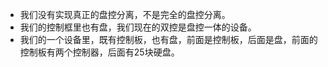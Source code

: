 - 我们没有实现真正的盘控分离，不是完全的盘控分离。
- 我们的控制框里也有盘，我们现在的双控是盘控一体的设备。
- 我们的一个设备里，既有控制板，也有盘，前面是控制板，后面是盘，前面的控制板有两个控制器，后面有25块硬盘。
